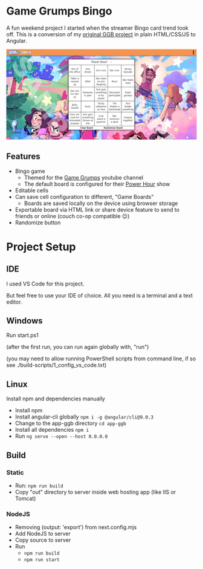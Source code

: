 # Game Grumps Bingo

A fun weekend project I started when the streamer Bingo card trend took off. This is a conversion of my [original GGB project](https://github.com/RappsFF7/Game-Grumps-Bingo) in plain HTML/CSS/JS to Angular.

![Website Screenshot](https://raw.githubusercontent.com/RappsFF7/Game-Grumps-Bingo-Angular/master/app-ggb/src/assets/images/gg_website_screenshot.png)

## Features

* Bingo game
    * Themed for the [Game Grumps](https://www.youtube.com/@GameGrumps) youtube channel
    * The default board is configured for their [Power Hour](https://www.youtube.com/@thegrumps) show
* Editable cells
* Can save cell configuration to different, "Game Boards"
    * Boards are saved locally on the device using browser storage
* Exportable board via HTML link or share device feature to send to friends or online (couch co-op compatible 😉)
* Randomize button

# Project Setup

## IDE

I used VS Code for this project.

But feel free to use your IDE of choice. All you need is a terminal and a text editor.

## Windows
Run start.ps1

(after the first run, you can run again globally with, "run")

(you may need to allow running PowerShell scripts from command line, if so see ./build-scripts/1_config_vs_code.txt)

## Linux
Install npm and dependencies manually
* Install npm
* Install angular-cli globally `npm i -g @angular/cli@9.0.3`
* Change to the app-ggb directory `cd app-ggb`
* Install all dependencies `npm i`
* Run `ng serve --open --host 0.0.0.0`

## Build

### Static
* Run: `npm run build`
* Copy "out" directory to server inside web hosting app (like IIS or Tomcat)

### NodeJS
* Removing (output: 'export') from next.config.mjs
* Add NodeJS to server
* Copy source to server
* Run
    * `npm run build`
    * `npm run start`